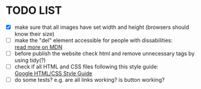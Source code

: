 # TODO LIST

- [x] make sure that all images have set width and height (browsers should know their size)
- [ ] make the "del" element accessible for people with dissabilities:<br>
      [read more on MDN](https://developer.mozilla.org/en-US/docs/Web/HTML/Element/del)
- [ ] before publish the website check html and remove unnecessary tags by using tidy(?)
- [ ] check if all HTML and CSS files following this style guide:<br>
      [Google HTML/CSS Style Guide](https://google.github.io/styleguide/htmlcssguide.html)
- [ ] do some tests? e.g. are all links working? is button working?
